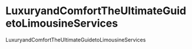 # LuxuryandComfortTheUltimateGuidetoLimousineServices
LuxuryandComfortTheUltimateGuidetoLimousineServices
